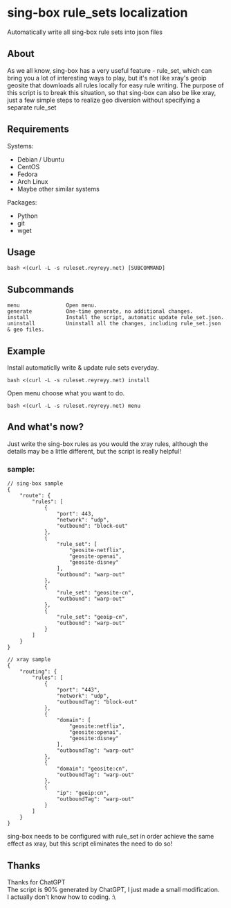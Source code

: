 # sing-box rule_sets localization
Automatically write all sing-box rule sets into json files

## About
As we all know, sing-box has a very useful feature - rule_set, which can bring you a lot of interesting ways to play, but it's not like xray's geoip geosite that downloads all rules locally for easy rule writing. The purpose of this script is to break this situation, so that sing-box can also be like xray, just a few simple steps to realize geo diversion without specifying a separate rule_set

## Requirements
Systems:
- Debian / Ubuntu
- CentOS
- Fedora
- Arch Linux
- Maybe other similar systems 

Packages:
- Python
- git
- wget

## Usage
```
bash <(curl -L -s ruleset.reyreyy.net) [SUBCOMMAND]
```

## Subcommands
```
menu               Open menu.
generate           One-time generate, no additional changes.
install            Install the script, automatic update rule_set.json.
uninstall          Uninstall all the changes, including rule_set.json & geo files.
```

## Example
Install automaticlly write & update rule sets everyday.
```
bash <(curl -L -s ruleset.reyreyy.net) install
```
Open menu choose what you want to do.
```
bash <(curl -L -s ruleset.reyreyy.net) menu
```

## And what's now?
Just write the sing-box rules as you would the xray rules, although the details may be a little different, but the script is really helpful!

### sample:

```
// sing-box sample
{
    "route": {
        "rules": [
            {
                "port": 443,
                "network": "udp",
                "outbound": "block-out"
            },
            {
                "rule_set": [
                    "geosite-netflix",
                    "geosite-openai",
                    "geosite-disney"
                ],
                "outbound": "warp-out"
            },
            {
                "rule_set": "geosite-cn",
                "outbound": "warp-out"
            },
            {
                "rule_set": "geoip-cn",
                "outbound": "warp-out"
            }
        ]
    }
}
```
```
// xray sample
{
    "routing": {
        "rules": [
            {
                "port": "443",
                "network": "udp",
                "outboundTag": "block-out"
            },
            {
                "domain": [
                    "geosite:netflix",
                    "geosite:openai",
                    "geosite:disney"
                ],
                "outboundTag": "warp-out"
            },
            {
                "domain": "geosite:cn",
                "outboundTag": "warp-out"
            },
            {
                "ip": "geoip:cn",
                "outboundTag": "warp-out"
            }
        ]
    }
}
```
sing-box needs to be configured with rule_set in order achieve the same effect as xray, but this script eliminates the need to do so!
## Thanks
Thanks for ChatGPT <br>
The script is 90% generated by ChatGPT, I just made a small modification. <br>
I actually don't know how to coding. :\
